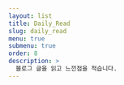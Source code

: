 ```yaml
---
layout: list
title: Daily_Read
slug: daily_read
menu: true
submenu: true
order: 8
description: >
  블로그 글을 읽고 느낀점을 적습니다.
---
```


